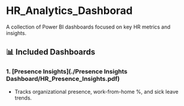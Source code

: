 # HR_Analytics_Dashborad
A collection of Power BI dashboards focused on key HR metrics and insights.

## 📊 Included Dashboards

### 1. [Presence Insights](./Presence Insights Dashboard/HR_Presence_Insights.pdf)
- Tracks organizational presence, work-from-home %, and sick leave trends.
